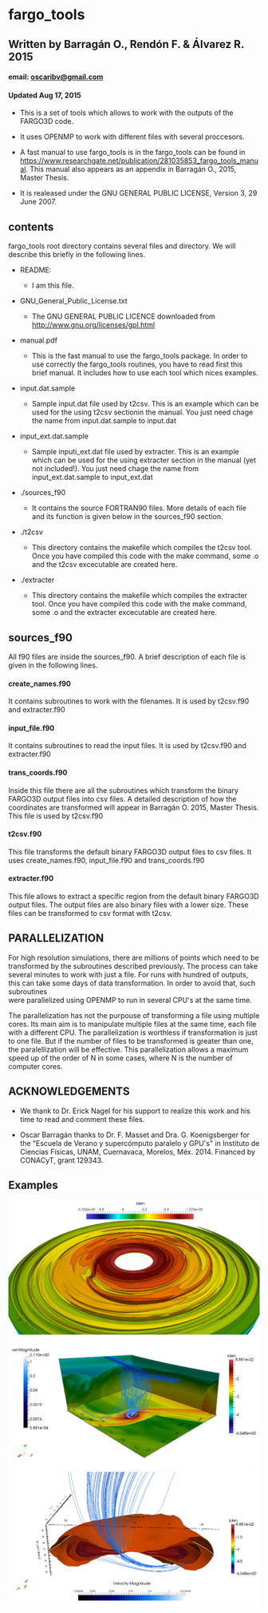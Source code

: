 # __fargo_tools__                         
## Written by Barragán O., Rendón F. & Álvarez R. 2015          
#### email: oscaribv@gmail.com			 
#### Updated Aug 17, 2015

* This is a set of tools which allows to work with the outputs of the
 FARGO3D code.
 
* It uses OPENMP to work with different files with several proccesors.

* A fast manual to use fargo_tools is in the fargo_tools can be found in https://www.researchgate.net/publication/281035853_fargo_tools_manual. 
 This manual also appears as an appendix in Barragán O., 2015, Master Thesis.
 
* It is realeased under the GNU GENERAL PUBLIC LICENSE, Version 3, 29 June 2007.

##  contents				

fargo_tools root directory contains several files and directory. We will
describe this briefly in the following lines.

* README:
    * I am this file.

* GNU_General_Public_License.txt
    * The GNU GENERAL PUBLIC LICENCE downloaded from http://www.gnu.org/licenses/gpl.html

* manual.pdf
    * This is the fast manual to use the fargo_tools package. In order to use correctly the
  fargo_tools routines, you have to read first this brief manual. It includes how to use
  each tool which nices examples.

* input.dat.sample
    * Sample input.dat file used by t2csv. This is an example which can be used for the using t2csv sectionin the manual. You just need chage the name from input.dat.sample to input.dat

* input_ext.dat.sample
    * Sample inputi_ext.dat file used by extracter. This is an example which can be used for the using extracter section in the manual (yet not included!). You just need chage the name from input_ext.dat.sample to input_ext.dat

* ./sources_f90
    * It contains the source FORTRAN90 files. More details of each file and its function
  is given below in the sources_f90 section.

* ./t2csv
    * This directory contains the makefile which compiles the t2csv tool. Once you have 
  compiled this code with the make command, some .o and the t2csv excecutable are 
  created here. 

* ./extracter
    * This directory contains the makefile which compiles the extracter tool. Once you have 
  compiled this code with the make command, some .o and the extracter excecutable are 
  created here. 


##		     	sources_f90				

All f90 files are inside the sources_f90. A brief description
of each file is given in the following lines.

#### create_names.f90
It contains subroutines to work with the filenames.
It is used by t2csv.f90 and extracter.f90

#### input_file.f90
It contains subroutines to read the input files.
It is used by t2csv.f90 and extracter.f90

#### trans_coords.f90
Inside this file there are all the subroutines which transform
the binary FARGO3D output files into csv files.
A detailed description of how the coordinates are transformed will
appear in Barragán O. 2015, Master Thesis.
This file is used by t2csv.f90

#### t2csv.f90
This file transforms the default binary FARGO3D output files to csv files.
It uses create_names.f90, input_file.f90 and trans_coords.f90

#### extracter.f90
This file allows to extract a specific region from the default binary FARGO3D
output files. The output files are also binary files with a lower size.
These files can be transformed to csv format with t2csv.


##		     	PARALLELIZATION				


For high resolution simulations, there are millions of points which need to be 
transformed by the subroutines described previously. The process can take several 
minutes to work with just a file. For runs with hundred of outputs, this can take
some days of data transformation. In order to avoid that, such subroutines  
were parallelized using OPENMP to run in several CPU's at the same time. 

The parallelization has not the purpouse of transforming a file using multiple cores.
Its main aim is to manipulate multiple files at the same time,
each file with a different CPU. The parallelization is worthless if transformation is 
just to one file. But if the number of files to be transformed is greater than one, 
the paralellization will be effective. This parallelization allows a maximum speed up of 
the order of N in some cases, where N is the number of computer cores.
	

##		     	ACKNOWLEDGEMENTS			


* We thank to Dr. Erick Nagel for his support to realize this work and his
time to  read and comment these files.

* Oscar Barragán thanks to Dr. F. Masset and Dra. G. Koenigsberger for the "Escuela de
Verano y supercómputo paralelo y GPU's" in Instituto de Ciencias Físicas, UNAM, Cuernavaca,
Morelos, Méx. 2014. Financed by CONACyT, grant 129343.

## Examples

![](images/csd.png?raw=true)
![](images/fluxes.png?raw=true)
![](images/nice3dview.png?raw=true)
